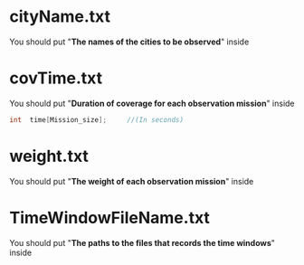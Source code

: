 # cityName.txt

You should put "**The names of the cities to be observed**" inside

# covTime.txt

You should put "**Duration of coverage for each observation mission**" inside

```c++
int  time[Mission_size];     //(In seconds)
```

# weight.txt

You should put "**The weight of each observation mission**" inside

# TimeWindowFileName.txt

You should put "**The paths to the files that records the time windows**" inside